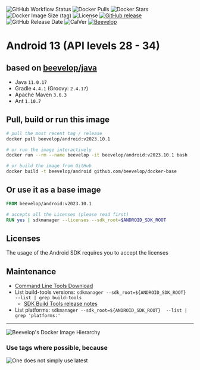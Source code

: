 ![GitHub Workflow Status](https://img.shields.io/github/actions/workflow/status/beevelop/docker-android/docker.yml?style=for-the-badge)
![Docker Pulls](https://img.shields.io/docker/pulls/beevelop/android.svg?style=for-the-badge)
![Docker Stars](https://img.shields.io/docker/stars/beevelop/android?style=for-the-badge)
![Docker Image Size (tag)](https://img.shields.io/docker/image-size/beevelop/android/latest?style=for-the-badge)
![License](https://img.shields.io/github/license/beevelop/docker-android?style=for-the-badge)
[![GitHub release](https://img.shields.io/github/release/beevelop/docker-android.svg?style=for-the-badge)](https://github.com/beevelop/docker-android/releases)
![GitHub Release Date](https://img.shields.io/github/release-date/beevelop/docker-android?style=for-the-badge)
![CalVer](https://img.shields.io/badge/CalVer-YYYY.MM.MICRO-22bfda.svg?style=for-the-badge)
[![Beevelop](https://img.shields.io/badge/-%20Made%20with%20%F0%9F%8D%AF%20by%20%F0%9F%90%9Dvelop-blue.svg?style=for-the-badge)](https://beevelop.com)

# Android 13 (API levels 28 - 34)

## based on [beevelop/java](https://github.com/beevelop/docker-java)

- Java `11.0.17`
- Gradle `4.4.1` (Groovy: `2.4.17`)
- Apache Maven `3.6.3`
- Ant `1.10.7`

## Pull, build or run this image

```bash
# pull the most recent tag / release
docker pull beevelop/android:v2023.10.1

# or run the image interactively
docker run --rm --name beevelop -it beevelop/android:v2023.10.1 bash

# or build the image from GitHub
docker build -t beevelop/android github.com/beevelop/docker-base
```

## Or use it as a base image

```Dockerfile
FROM beevelop/android:v2023.10.1

# accepts all the Licenses (please read first)
RUN yes | sdkmanager --licenses --sdk_root=$ANDROID_SDK_ROOT
```

## Licenses

The usage of the Android SDK requires you to accept the licenses 

## Maintenance

- [Command Line Tools Download](https://developer.android.com/studio#span-idcommand-toolsa-namecmdline-toolsacommand-line-tools-onlyspan)
- List build-tools versions: `sdkmanager --sdk_root=${ANDROID_SDK_ROOT}  --list | grep build-tools`
  - [SDK Build Tools release notes](https://developer.android.com/tools/releases/build-tools)
- List platforms: `sdkmanager --sdk_root=${ANDROID_SDK_ROOT}  --list | grep 'platforms:'`

---

![Beevelop's Docker Image Hierarchy](https://gist.githubusercontent.com/beevelop/b0cddab7209a683c77560d06ff00bc8e/raw/15429ee1d02e2c4dc019b760ca8c7ceff5911b82/hierarchy.png)

### Use tags where possible, because

![One does not simply use latest](https://i.imgflip.com/1fgwxr.jpg)
